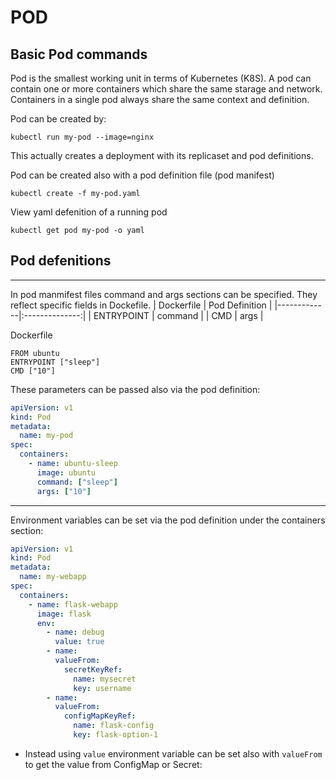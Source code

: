 # POD
## Basic Pod commands
Pod is the smallest working unit in terms of Kubernetes (K8S). A pod can contain one or more containers which share the same starage and network. Containers in a single pod always share the same context and definition.

Pod can be created by:
```
kubectl run my-pod --image=nginx
```
This actually creates a deployment with its replicaset and pod definitions.

Pod can be created also with a pod definition file (pod manifest)
```
kubectl create -f my-pod.yaml
```

View yaml defenition of a running pod
```
kubectl get pod my-pod -o yaml
```
## Pod defenitions
---
In pod manmifest files command and args sections can be specified. They reflect specific fields in Dockefile.
| Dockerfile  | Pod Definition |
|-------------|:--------------:|
|  ENTRYPOINT |    command     |
|     CMD     |     args       |


Dockerfile
```
FROM ubuntu
ENTRYPOINT ["sleep"]
CMD ["10"]
```
These parameters can be passed also via the pod definition:
```yaml
apiVersion: v1
kind: Pod
metadata:
  name: my-pod
spec:
  containers:
    - name: ubuntu-sleep
      image: ubuntu
      command: ["sleep"]
      args: ["10"]
```

---
Environment variables can be set via the pod definition under the containers section:
```yaml
apiVersion: v1
kind: Pod
metadata:
  name: my-webapp
spec:
  containers:
    - name: flask-webapp
      image: flask
      env:
        - name: debug
          value: true
        - name:
          valueFrom:
            secretKeyRef:
              name: mysecret
              key: username
        - name:
          valueFrom:
            configMapKeyRef:
              name: flask-config
              key: flask-option-1
```
* Instead using `value` environment variable can be set also with `valueFrom` to get the value from ConfigMap or Secret:

